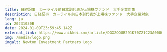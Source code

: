 ```yaml
---
title: 日経記事　カーライル前日本副代表が上場株ファンド　大手企業対象
description: 日経記事　カーライル前日本副代表が上場株ファンド　大手企業対象
lang: ja
id: 20231030B
date: 2024-01-09T23:59:45.142Z
external_link: https://www.nikkei.com/article/DGXZQOUB291K70Z21C23A0000000/
img: /media/logo.png
imgalt: Newton Investment Partners Logo
---
```


